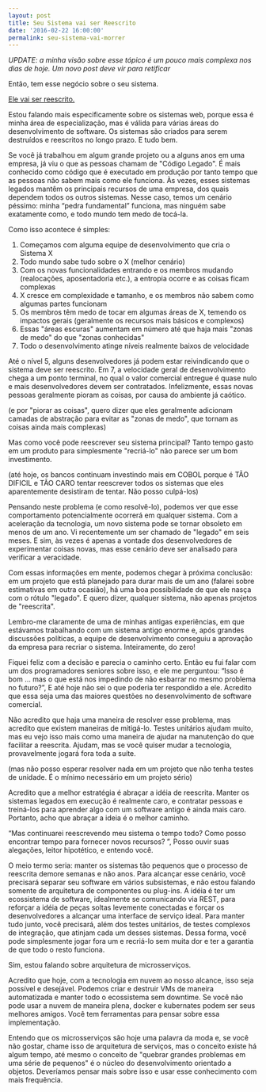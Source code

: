 ```yaml
---
layout: post
title: Seu Sistema vai ser Reescrito
date: '2016-02-22 16:00:00'
permalink: seu-sistema-vai-morrer
---
```


*UPDATE: a minha visão sobre esse tópico é um pouco mais complexa nos dias de hoje. Um novo post deve vir para retificar*

Então, tem esse negócio sobre o seu sistema.

[Ele vai ser reescrito.](https://pt.wikipedia.org/wiki/Navio_de_Teseu)

Estou falando mais especificamente sobre os sistemas web, porque essa é minha área de especialização, mas é válida para várias áreas do desenvolvimento de software. Os sistemas são criados para serem destruídos e reescritos no longo prazo. E tudo bem.

Se você já trabalhou em algum grande projeto ou a alguns anos em uma empresa, já viu o que as pessoas chamam de "Código Legado". É mais  conhecido como código que é executado em produção por tanto tempo que as pessoas não sabem mais como ele funciona. Às vezes, esses sistemas legados mantêm os principais recursos de uma empresa, dos quais dependem todos os outros sistemas. Nesse caso, temos um cenário péssimo: minha “pedra fundamental” funciona, mas ninguém sabe exatamente como, e todo mundo tem medo de tocá-la.

Como isso acontece é simples:

1. Começamos com alguma equipe de desenvolvimento que cria o Sistema X
2. Todo mundo sabe tudo sobre o X (melhor cenário)
3. Com os novas funcionalidades entrando e os membros mudando (realocações, aposentadoria etc.), a entropia ocorre e as coisas ficam complexas
4. X cresce em complexidade e tamanho, e os membros não sabem como algumas partes funcionam
5. Os membros têm medo de tocar em algumas áreas de X, temendo os impactos gerais (geralmente os recursos mais básicos e complexos)
6. Essas "áreas escuras" aumentam em número até que haja mais "zonas de medo" do que "zonas conhecidas"
7. Todo o desenvolvimento atinge níveis realmente baixos de velocidade

Até o nível 5, alguns desenvolvedores já podem estar reivindicando que o sistema deve ser reescrito. Em 7, a velocidade geral de desenvolvimento chega a um ponto terminal, no qual o valor comercial entregue é quase nulo e mais desenvolvedores devem ser contratados. Infelizmente, essas novas pessoas geralmente pioram as coisas, por causa do ambiente já caótico.

(e por "piorar as coisas", quero dizer que eles geralmente adicionam camadas de abstração para evitar as "zonas de medo", que tornam as coisas ainda mais complexas)

Mas como você pode reescrever seu sistema principal? Tanto tempo gasto em um produto para simplesmente "recriá-lo" não parece ser um bom investimento.

(até hoje, os bancos continuam investindo mais em COBOL porque é TÃO DIFICIL e TÃO CARO tentar reescrever todos os sistemas que eles aparentemente desistiram de tentar. Não posso culpá-los)

Pensando neste problema (e como resolvê-lo), podemos ver que esse comportamento potencialmente ocorrerá em qualquer sistema. Com a aceleração da tecnologia, um novo sistema pode se tornar obsoleto em menos de um ano. Vi recentemente um ser chamado de "legado" em seis meses. E sim, às vezes é apenas a vontade dos desenvolvedores de experimentar coisas novas, mas esse cenário deve ser analisado para verificar a veracidade.

Com essas informações em mente, podemos chegar à próxima conclusão: em um projeto que está planejado para durar mais de um ano (falarei sobre estimativas em outra ocasião), há uma boa possibilidade de que ele nasça com o rótulo "legado". E quero dizer, qualquer sistema, não apenas projetos de "reescrita".

Lembro-me claramente de uma de minhas antigas experiências, em que estávamos trabalhando com um sistema antigo enorme e, após grandes discussões políticas, a equipe de desenvolvimento conseguiu a aprovação da empresa para recriar o sistema. Inteiramente, do zero!

Fiquei feliz com a decisão e parecia o caminho certo. Então eu fui falar com um dos programadores seniores sobre isso, e ele me perguntou: “Isso é bom ... mas o que está nos impedindo de não esbarrar no mesmo problema no futuro?”, E até hoje não sei o que poderia ter respondido a ele. Acredito que essa seja uma das maiores questões no desenvolvimento de software comercial.

Não acredito que haja uma maneira de resolver esse problema, mas acredito que existem maneiras de mitigá-lo. Testes unitários ajudam muito, mas eu vejo isso mais como uma maneira de ajudar na manutenção do que facilitar a reescrita. Ajudam, mas se você quiser mudar a tecnologia, provavelmente jogará fora toda a suíte.

(mas não posso esperar resolver nada em um projeto que não tenha testes de unidade. É o mínimo necessário em um projeto sério)

Acredito que a melhor estratégia é abraçar a idéia de reescrita. Manter os sistemas legados em execução é realmente caro, e contratar pessoas e treiná-los para aprender algo com um software antigo é ainda mais caro. Portanto, acho que abraçar a ideia é o melhor caminho.

“Mas continuarei reescrevendo meu sistema o tempo todo? Como posso encontrar tempo para fornecer novos recursos? ”, Posso ouvir suas alegações, leitor hipotético, e entendo você.

O meio termo seria: manter os sistemas tão pequenos que o processo de reescrita demore semanas e não anos. Para alcançar esse cenário, você precisará separar seu software em vários subsistemas, e não estou falando somente de arquitetura de componentes ou plug-ins. A idéia é ter um ecossistema de software, idealmente se comunicando via REST, para reforçar a idéia de peças soltas levemente conectadas e forçar os desenvolvedores a alcançar uma interface de serviço ideal. Para manter tudo junto, você precisará, além dos testes unitários, de testes complexos de integração, que atinjam cada um desses sistemas. Dessa forma, você pode simplesmente jogar fora um e recriá-lo sem muita dor e ter a garantia de que todo o resto funciona.

Sim, estou falando sobre arquitetura de microsserviços.

Acredito que hoje, com a tecnologia em nuvem ao nosso alcance, isso seja possível e desejável. Podemos criar e destruir VMs de maneira automatizada e manter todo o ecossistema sem downtime. Se você não pode usar a nuvem de maneira plena, docker e kubernates podem ser seus melhores amigos. Você tem ferramentas para pensar sobre essa implementação.

Entendo que os microsserviços são hoje uma palavra da moda e, se você não gostar, chame isso de arquitetura de serviços, mas o conceito existe há algum tempo, até mesmo o conceito de "quebrar grandes problemas em uma série de pequenos" é o núcleo do desenvolvimento orientado a objetos. Deveríamos pensar mais sobre isso e usar esse conhecimento com mais frequência.